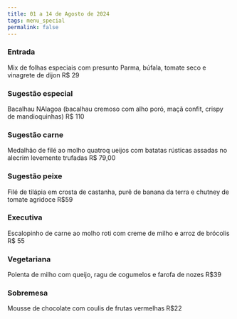 ```yaml
---
title: 01 a 14 de Agosto de 2024
tags: menu_special
permalink: false
---
```

### E﻿ntrada

Mix de folhas especiais com presunto Parma, búfala, tomate seco e vinagrete de dijon R$ 29

### Sugestão especial

Bacalhau NAlagoa (bacalhau cremoso com alho poró, maçã confit, crispy de mandioquinhas) R$ 110

### Sugestão carne

M﻿edalhão de filé ao molho quatroq ueijos com batatas rústicas assadas no alecrim levemente trufadas R$ 79,00

### Sugestão peixe

Filé de tilápia em crosta de castanha, purê de banana da terra e chutney de tomate agridoce R$59

### Executiva

Escalopinho de carne ao molho roti com creme de milho e arroz de brócolis R$ 55

### **Vegetariana**

Polenta de milho com queijo, ragu de cogumelos e farofa de nozes R$39

### Sobremesa

Mousse de chocolate com coulis de frutas vermelhas R$22